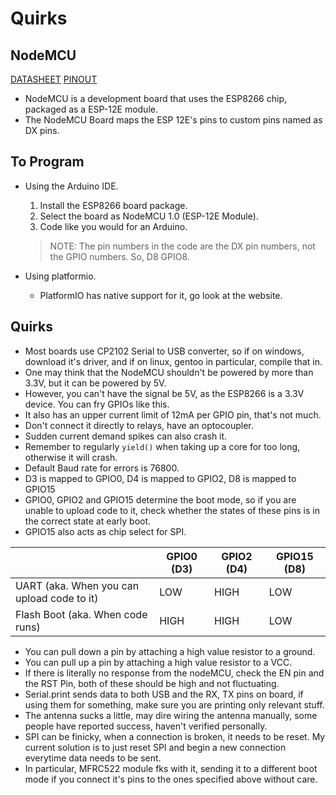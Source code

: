 # Quirks

## NodeMCU

[DATASHEET](./nodemcu-datasheet.pdf)
[PINOUT](./nodemcu-pinout.avif)

- NodeMCU is a development board that uses the ESP8266 chip, packaged as a ESP-12E module.
- The NodeMCU Board maps the ESP 12E's pins to custom pins named as DX pins.

## To Program

- Using the Arduino IDE.
    1. Install the ESP8266 board package.
    2. Select the board as NodeMCU 1.0 (ESP-12E Module).
    3. Code like you would for an Arduino.
    > NOTE: The pin numbers in the code are the DX pin numbers, not the GPIO numbers. So, D8  GPIO8.

- Using platformio.
    - PlatformIO has native support for it, go look at the website.


## Quirks

- Most boards use CP2102 Serial to USB converter, so if on windows, download it's driver, and if on linux, gentoo in particular, compile that in.
- One may think that the NodeMCU shouldn't be powered by more than 3.3V, but it can be powered by 5V.
- However, you can't have the signal be 5V, as the ESP8266 is a 3.3V device. You can fry GPIOs like this.
- It also has an upper current limit of 12mA per GPIO pin, that's not much.
- Don't connect it directly to relays, have an optocoupler.
- Sudden current demand spikes can also crash it.
- Remember to regularly `yield()` when taking up a core for too long, otherwise it will crash.
- Default Baud rate for errors is 76800.
- D3 is mapped to GPIO0, D4 is mapped to GPIO2, D8 is mapped to GPIO15
- GPIO0, GPIO2 and GPIO15 determine the boot mode, so if you are unable to upload code to it, check whether the states of these pins is in the correct state at early boot.
- GPIO15 also acts as chip select for SPI.

|                                            | GPIO0 (D3) | GPIO2 (D4) | GPIO15 (D8) |
| ------------------------------------------ | ---------- | ---------- | ----------- |
| UART (aka. When you can upload code to it) | LOW        | HIGH       | LOW         |
| Flash Boot (aka. When code runs)           | HIGH       | HIGH       | LOW         |

- You can pull down a pin by attaching a high value resistor to a ground.
- You can pull up a pin by attaching a high value resistor to a VCC.
- If there is literally no response from the nodeMCU, check the EN pin and the RST Pin, both of these should be high and not fluctuating.
- Serial.print sends data to both USB and the RX, TX pins on board, if using them for something, make sure you are printing only relevant stuff.
- The antenna sucks a little, may dire wiring the antenna manually, some people have reported success, haven't verified personally.
- SPI can be finicky, when a connection is broken, it needs to be reset. My current solution is to just reset SPI and begin a new connection everytime data needs to be sent.
- In particular, MFRC522 module fks with it, sending it to a different boot mode if you connect it's pins to the ones specified above without care.
